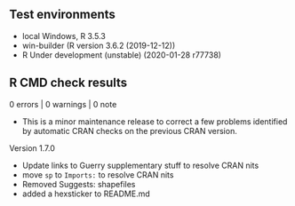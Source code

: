 ## Test environments
* local Windows, R 3.5.3
* win-builder (R version 3.6.2 (2019-12-12))
* R Under development (unstable) (2020-01-28 r77738)

## R CMD check results

0 errors | 0 warnings | 0 note

* This is a minor maintenance release to correct a few problems identified by automatic
CRAN checks on the previous CRAN version.

Version 1.7.0

* Update links to Guerry supplementary stuff to resolve CRAN nits
* move `sp` to `Imports:` to resolve CRAN nits
* Removed Suggests: shapefiles
* added a hexsticker to README.md


